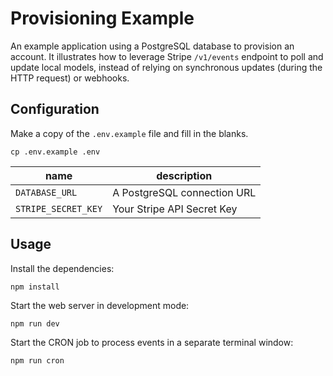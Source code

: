 # Provisioning Example

An example application using a PostgreSQL database to provision an account. It
illustrates how to leverage Stripe `/v1/events` endpoint to poll and update
local models, instead of relying on synchronous updates (during the HTTP
request) or webhooks.

## Configuration

Make a copy of the `.env.example` file and fill in the blanks.

```
cp .env.example .env
```

| name                | description                 |
| ------------------- | --------------------------- |
| `DATABASE_URL`      | A PostgreSQL connection URL |
| `STRIPE_SECRET_KEY` | Your Stripe API Secret Key  |

## Usage

Install the dependencies:

```
npm install
```

Start the web server in development mode:

```
npm run dev
```

Start the CRON job to process events in a separate terminal window:

```
npm run cron
```
